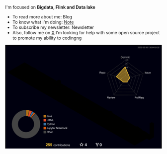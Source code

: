 I'm focused on **Bigdata,  Flink and Data lake**
- To read more about me: Blog
- To know what I'm doing: [Note](https://sherlock-xpf.github.io/logsel-notes-repo/#/page/contents)
- To subscribe my newsletter: Newsletter
- Also, follow me on [X](https://twitter.com/home)
I’m looking for help with some open source project to promote my ability to codingng

![](./profile-3d-contrib/profile-night-rainbow.svg)

